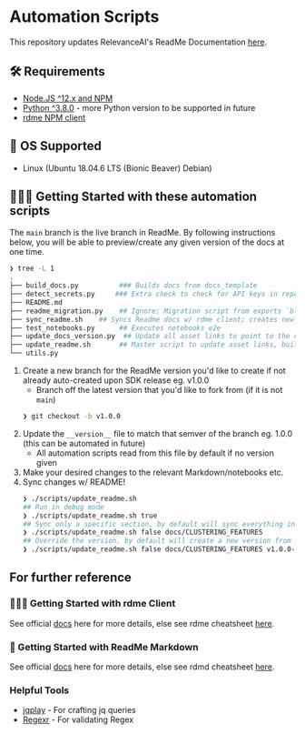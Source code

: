 # Automation Scripts

This repository updates RelevanceAI's ReadMe Documentation [here](https://docs.relevance.ai/docs).

## 🛠️  Requirements

- [Node.JS ^12.x and NPM](https://docs.npmjs.com/downloading-and-installing-node-js-and-npm)
- [Python ^3.8.0](https://www.python.org/downloads/release/python-380/) - more Python version to be supported in future
- [rdme NPM client](https://www.npmjs.com/package/rdme/v/6.2.1)

## 🧰 OS Supported

- Linux (Ubuntu 18.04.6 LTS (Bionic Beaver) Debian)


## 👩🏻‍💻 Getting Started with these automation scripts


The `main` branch is the live branch in ReadMe.
By following instructions below, you will be able to preview/create any given version of the docs at one time.


```zsh
❯ tree -L 1
.
├── build_docs.py          ### Builds docs from docs_template
├── detect_secrets.py     ### Extra check to check for API keys in repo/noteboks
├── README.md
├── readme_migration.py    ## Ignore; Migration script from exports `block` to `md` format
├── sync_readme.sh    ## Syncs Readme docs w/ rdme client; creates new version if does not exist; syncs w/ latest SDK release
├── test_notebooks.py      ## Executes notebooks e2e
├── update_docs_version.py  ## Update all asset links to point to the current branch
├── update_readme.sh       ## Master script to update asset links, build docs and sync w/ README
└── utils.py

```


1. Create a new branch for the ReadMe version you'd like to create if not already auto-created upon SDK release eg. v1.0.0
   - Branch off the latest version that you'd like to fork from (if it is not `main`)
    ```zsh
    ❯ git checkout -b v1.0.0
    ```
2. Update the `__version__` file to match that semver of the branch eg. 1.0.0 (this can be automated in future)
   - All automation scripts read from this file by default if no version given
3. Make your desired changes to the relevant Markdown/notebooks etc.
4. Sync changes w/ README!
    ```zsh
    ❯ ./scripts/update_readme.sh
    ## Run in debug mode
    ❯ ./scripts/update_readme.sh true
    ## Sync only a specific section, by default will sync everything in the generated `docs` folder.
    ❯ ./scripts/update_readme.sh false docs/CLUSTERING_FEATURES
    ## Override the version, by default will create a new version from your current Git branch name
    ❯ ./scripts/update_readme.sh false docs/CLUSTERING_FEATURES v1.0.0-my-new-version
    ```

## For further reference

### 👩🏻‍💻 Getting Started with rdme Client

See official [docs](https://www.npmjs.com/package/rdme/v/6.2.1) here for more details, else see rdme cheatsheet [here](./rdme.md).


### 📘 Getting Started with ReadMe Markdown

See official [docs](https://rdmd.readme.io/docs/getting-started) here for more details, else see rdmd cheatsheet [here](./rdmd.md).



### Helpful Tools

- [jqplay](https://jqplay.org/s/VTxvuAo0T2) - For crafting jq queries
- [Regexr](https://regexr.com/) - For validating Regex